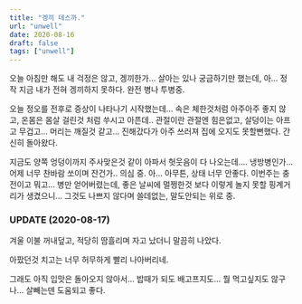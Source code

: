 ```yaml
---
title: "겡끼 데스까."
url: "unwell"
date: 2020-08-16
draft: false
tags: ["unwell"]
---
```

오늘 아침만 해도 내 걱정은 않고, 겡끼한가... 살아는 있나 궁금하기만 했는데,
아... 정작 지금 내가 전혀 겡끼하지 못하다. 완전 병나 투병중.

오늘 정오를 전후로 증상이 나타나기 시작했는데... 속은 체한것처럼 아주아주 좋지 않고,
온몸은 몸살 걸린것 처럼 쑤시고 아픈데.. 관절이란 관절엔 힘은없고,
살덩이는 아프고 무겁고... 머리는 깨질것 같고...
진해갔다가 아주 쓰러져 집에 오지도 못할뻔했다. 간신히 돌아왔다.

지금도 양쪽 엉덩이까지 주사맞은것 같이 아파서 헛웃음이 다 나오는데....
냉방병인가... 어제 너무 찬바람 쏘이며 잔건가.. 의심 중. 아... 아무튼,
상태 너무 안좋다. 이번주는 충전이고 뭐고... 병만 얻어버렸는데,
좋은 날씨에 멀쩡한것 보다 이렇게 놀지 못할 핑계거리가 생겼으니...
그것도 나쁘지 않다며 쓸데없는, 말도안되는 위로 중.

### UPDATE (2020-08-17)

겨울 이불 꺼내덮고, 적당히 땀흘리며 자고 났더니 말끔히 나았다.

아팠던것 치고는 너무 허무하게 빨리 나아버리네.

그래도 아직 입맛은 돌아오지 않아서... 밥때가 되도 배고프지도...
뭘 먹고싶지도 않구나... 살빼는덴 도움되고 좋다.
